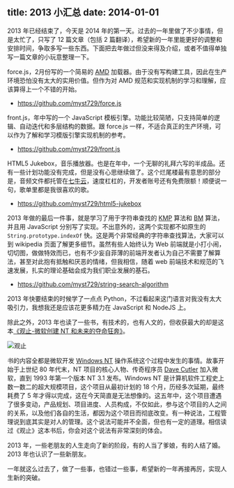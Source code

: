 title: 2013 小汇总
date: 2014-01-01
---
2013 年已经结束了，今天是 2014 年的第一天。过去的一年里做了不少事情，但是太忙了，只写了 12 篇文章（包括 2 篇翻译），希望新的一年里能更好的调整和安排时间，争取多写一些东西。下面把去年做过但没来得及介绍，或者不值得单独写一篇文章的小玩意整理一下。

force.js，2月份写的一个简易的 [AMD](http://en.wikipedia.org/wiki/Asynchronous_module_definition) 加载器。由于没有写构建工具，因此在生产环境恐怕没有太大的实用价值。但作为对 AMD 规范和实现机制的学习和理解，应该算得上一个不错的开始。

+ https://github.com/myst729/force.js

front.js，年中写的一个 JavaScript 模板引擎。功能比较简陋，只支持简单的逻辑、自动迭代和多层结构的数据。跟 force.js 一样，不适合真正的生产环境，可以作为了解和学习模版引擎实现机制的参考。<!-- more -->

+ https://github.com/myst729/front.js

HTML5 Jukebox，音乐播放器。也是在年中，一个无聊的礼拜六写的半成品。还有一些计划功能没有完成，但是没有心思继续做了。这个烂尾楼最有意思的部分是，音频文件都托管在[七牛云](https://portal.qiniu.com/)，速度杠杠的，开发者账号还有免费限额！顺便说一句，歌单里都是我很喜欢的歌。

+ https://github.com/myst729/html5-jukebox

2013 年做的最后一件事，就是学习了用于字符串查找的 [KMP](http://en.wikipedia.org/wiki/Knuth%E2%80%93Morris%E2%80%93Pratt_algorithm) 算法和 [BM](http://en.wikipedia.org/wiki/Boyer%E2%80%93Moore_string_search_algorithm) 算法，并且用 JavaScript 分别写了实现。不出意外的，这两个实现都不如原生的 `String.prototype.indexOf` 快。这是两个非常经典的字符串查找算法，大家可以到 wikipedia 页面了解更多细节。虽然有些人始终认为 Web 前端就是小打小闹，切切图，做做特效而已，也有不少妄自菲薄的前端开发者认为自己不需要了解算法，甚至对此抱有抵触和厌恶的情绪，但我相信，随着 web 前端技术和规范的飞速发展，扎实的理论基础会成为我们职业发展的基石。

+ https://github.com/myst729/string-search-algorithm

2013 年快要结束的时候学了一点点 Python，不过看起来这门语言对我没有太大吸引力，我想我还是应该花更多精力在 JavaScript 和 NodeJS 上。

除此之外，2013 年也读了一些书，有技术的，也有人文的，但收获最大的却是这本[《观止-微软创建 NT 和未来的夺命狂奔》](http://www.amazon.cn/dp/B002J9I5JI/)。

![观止](/assets/images/2014/01/showstopper.jpg)

书的内容全都是微软开发 [Windows NT](http://en.wikipedia.org/wiki/Windows_NT) 操作系统这个过程中发生的事情。故事开始于上世纪 80 年代末，NT 项目的核心人物、传奇程序员 [Dave Cutler](http://en.wikipedia.org/wiki/Dave_Cutler) 加入微软，直到 1993 年第一个版本 NT 3.1 发布。Windows NT 是计算机软件工程史上数一数二的超大规模项目，这个项目从最初计划的 18 个月，历经多次延期，最终耗费了 5 年才得以完成，这在今天简直是无法想像的。这五年中，这个项目遭遇了很多变动，产品规划、项目进度、人员构成，不仅如此，参与这个项目的人之间的关系，以及他们各自的生活，都因为这个项目而彻底改变。有一种说法，工程管理说到底其实是对人的管理。这个说法可能并不全面，但也有一定的道理。相信读过《观止》这本书后，你会对这个说法有非常深刻的体会。

2013 年，一些老朋友的人生走向了新的阶段，有的人当了爹娘，有的人结了婚。2013 年也认识了一些新朋友。

一年就这么过去了，做了一些事，也错过一些事，希望新的一年再接再厉，实现人生新的突破。
